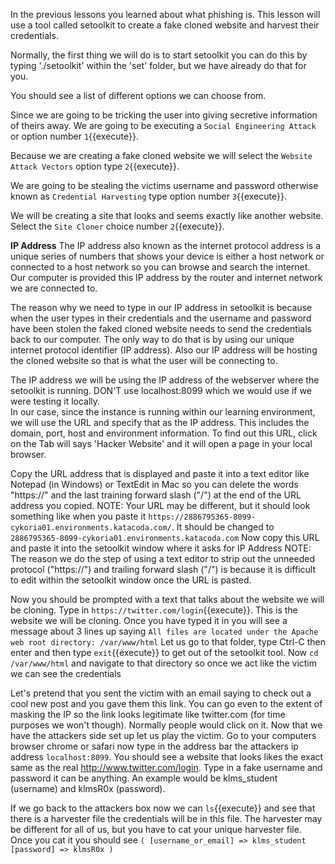 In the previous lessons you learned about what phishing is. This lesson will use a tool called setoolkit to create a fake cloned website and harvest their credentials.

Normally, the first thing we will do is to start setoolkit you can do this by typing './setoolkit' within the 'set' folder, but we have already do that for you.

You should see a list of different options we can choose from.  

Since we are going to be tricking the user into giving secretive information of theirs away. We are going to be executing a `Social Engineering Attack` or option number `1`{{execute}}.  

Because we are creating a fake cloned website we will select the `Website Attack Vectors` option type `2`{{execute}}.  

We are going to be stealing the victims username and password otherwise known as `Credential Harvesting` type option number `3`{{execute}}.  

We will be creating a site that looks and seems exactly like another website. Select the `Site Cloner` choice number `2`{{execute}}.  

__IP Address__
The IP address also known as the internet protocol address is a unique series of numbers that shows your device is either a host network or connected to a host network so you can browse and search the internet. Our computer is provided this IP address by the router and internet network we are connected to.  

The reason why we need to type in our IP address in setoolkit is because when the user types in their credentials and the username and password have been stolen the faked cloned website needs to send the credentials back to our computer. The only way to do that is by using our unique internet protocol identifier (IP address). Also our IP address will be hosting the cloned website so that is what the user will be connecting to.

The IP address we will be using the IP address of the webserver where the setoolkit is running. DON'T use localhost:8099 which we would use if we were testing it locally.  
In our case, since the instance is running within our learning environment, we will use the URL and specify that as the IP address. This includes the domain, port, host and environment information. To find out this URL, click on the Tab will says 'Hacker Website' and it will open a page in your local browser.

Copy the URL address that is displayed and paste it into a text editor like Notepad (in Windows) or TextEdit in Mac so you can delete the words "https://" and the last training forward slash ("/") at the end of the URL address you copied.
NOTE: Your URL may be different, but it should look something like when you paste it `https://2886795365-8099-cykoria01.environments.katacoda.com/`. It should be changed to `2886795365-8099-cykoria01.environments.katacoda.com`
Now copy this URL and paste it into the setoolkit window where it asks for IP Address
NOTE: The reason we do the step of using a text editor to strip out the unneeded protocol ("https://") and trailing forward slash ("/") is because it is difficult to edit within the setoolkit window once the URL is pasted.

Now you should be prompted with a text that talks about the website we will be cloning. Type in `https://twitter.com/login`{{execute}}. This is the website we will be cloning. Once you have typed it in you will see a message about 3 lines up saying `All files are located under the Apache web root directory: /var/www/html` Let us go to that folder, type Ctrl-C then enter and then type `exit`{{execute}} to get out of the setoolkit tool. Now `cd /var/www/html` and navigate to that directory so once we act like the victim we can see the credentials

Let's pretend that you sent the victim with an email saying to check out a cool new post and you gave them this link. You can go even to the extent of masking the IP so the link looks legitimate like twitter.com (for time purposes we won't though). Normally people would click on it. Now that we have the attackers side set up let us play the victim. Go to your computers browser chrome or safari now type in the address bar the attackers ip address `localhost:8099`. You should see a website that looks likes the exact same as the real http://www.twitter.com/login. Type in a fake username and password it can be anything. An example would be klms_student (username) and klmsR0x (password).  

If we go back to the attackers box now we can `ls`{{execute}} and see that there is a harvester file the credentials will be in this file. The harvester may be different for all of us, but you have to cat your unique harvester file. Once you cat it you should see
        `(
            [username_or_email] => klms_student
            [password] => klmsR0x
        )`
